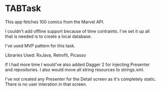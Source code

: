 # TABTask

This app fetches 100 comics from the Marvel API.

I couldn't add offline support because of time contraints. I've set it up all that is needed is
to create a local database.

I've used MVP pattern for this task.

Libraries Used: RxJava, Retrofit, Picasso

If I had more time I would've also added Dagger 2 for injecting Presenter and repositories. I
also would move all string resources to strings.xml.

I've not created any Presenter for the Detail screen as it's completely static. There is no user
interation in that screen.